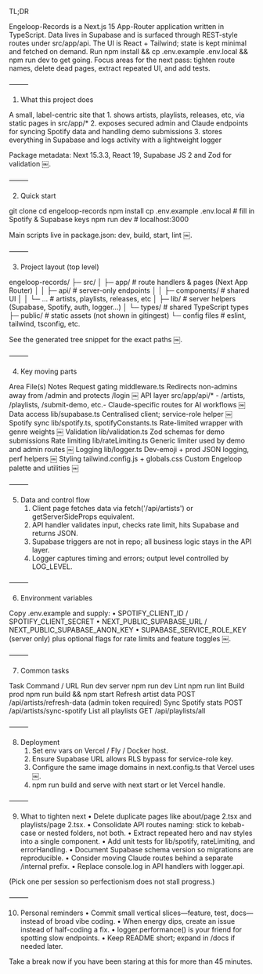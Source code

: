 TL;DR

Engeloop-Records is a Next.js 15 App-Router application written in TypeScript.
Data lives in Supabase and is surfaced through REST-style routes under src/app/api.
The UI is React + Tailwind; state is kept minimal and fetched on demand.
Run npm install && cp .env.example .env.local && npm run dev to get going.
Focus areas for the next pass: tighten route names, delete dead pages, extract repeated UI, and add tests.

⸻

1. What this project does

A small, label-centric site that 1. shows artists, playlists, releases, etc, via static pages in src/app/\* 2. exposes secured admin and Claude endpoints for syncing Spotify data and handling demo submissions 3. stores everything in Supabase and logs activity with a lightweight logger

Package metadata: Next 15.3.3, React 19, Supabase JS 2 and Zod for validation ￼.

⸻

2. Quick start

git clone <repo>
cd engeloop-records
npm install
cp .env.example .env.local # fill in Spotify & Supabase keys
npm run dev # localhost:3000

Main scripts live in package.json: dev, build, start, lint ￼.

⸻

3. Project layout (top level)

engeloop-records/
├─ src/
│ ├─ app/ # route handlers & pages (Next App Router)
│ │ ├─ api/ # server-only endpoints
│ │ ├─ components/ # shared UI
│ │ └─ ... # artists, playlists, releases, etc
│ ├─ lib/ # server helpers (Supabase, Spotify, auth, logger…)
│ └─ types/ # shared TypeScript types
├─ public/ # static assets (not shown in gitingest)
└─ config files # eslint, tailwind, tsconfig, etc.

See the generated tree snippet for the exact paths ￼.

⸻

4. Key moving parts

Area File(s) Notes
Request gating middleware.ts Redirects non-admins away from /admin and protects /login ￼
API layer src/app/api/\* - /artists, /playlists, /submit-demo, etc.- Claude-specific routes for AI workflows ￼
Data access lib/supabase.ts Centralised client; service-role helper ￼
Spotify sync lib/spotify.ts, spotifyConstants.ts Rate-limited wrapper with genre weights ￼
Validation lib/validation.ts Zod schemas for demo submissions
Rate limiting lib/rateLimiting.ts Generic limiter used by demo and admin routes ￼
Logging lib/logger.ts Dev-emoji + prod JSON logging, perf helpers ￼
Styling tailwind.config.js + globals.css Custom Engeloop palette and utilities ￼

⸻

5. Data and control flow
   1. Client page fetches data via fetch('/api/artists') or getServerSideProps equivalent.
   2. API handler validates input, checks rate limit, hits Supabase and returns JSON.
   3. Supabase triggers are not in repo; all business logic stays in the API layer.
   4. Logger captures timing and errors; output level controlled by LOG_LEVEL.

⸻

6. Environment variables

Copy .env.example and supply:
• SPOTIFY_CLIENT_ID / SPOTIFY_CLIENT_SECRET
• NEXT_PUBLIC_SUPABASE_URL / NEXT_PUBLIC_SUPABASE_ANON_KEY
• SUPABASE_SERVICE_ROLE_KEY (server only)
plus optional flags for rate limits and feature toggles ￼.

⸻

7. Common tasks

Task Command / URL
Run dev server npm run dev
Lint npm run lint
Build prod npm run build && npm start
Refresh artist data POST /api/artists/refresh-data (admin token required)
Sync Spotify stats POST /api/artists/sync-spotify
List all playlists GET /api/playlists/all

⸻

8. Deployment
   1. Set env vars on Vercel / Fly / Docker host.
   2. Ensure Supabase URL allows RLS bypass for service-role key.
   3. Configure the same image domains in next.config.ts that Vercel uses ￼.
   4. npm run build and serve with next start or let Vercel handle.

⸻

9. What to tighten next
   • Delete duplicate pages like about/page 2.tsx and playlists/page 2.tsx.
   • Consolidate API routes naming: stick to kebab-case or nested folders, not both.
   • Extract repeated hero and nav styles into a single component.
   • Add unit tests for lib/spotify, rateLimiting, and errorHandling.
   • Document Supabase schema version so migrations are reproducible.
   • Consider moving Claude routes behind a separate /internal prefix.
   • Replace console.log in API handlers with logger.api.

(Pick one per session so perfectionism does not stall progress.)

⸻

10. Personal reminders
    • Commit small vertical slices—feature, test, docs—instead of broad vibe coding.
    • When energy dips, create an issue instead of half-coding a fix.
    • logger.performance() is your friend for spotting slow endpoints.
    • Keep README short; expand in /docs if needed later.

Take a break now if you have been staring at this for more than 45 minutes.
